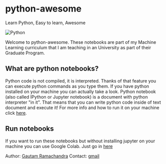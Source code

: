 # python-awesome
Learn Python, Easy to learn, Awesome

![Python](https://user-images.githubusercontent.com/4949778/50740273-10ad1280-1212-11e9-8b84-0a82f5d02c2f.png)

Welcome to python-awesome. These notebooks are part of my Machine Learning curriculum that I am teaching in an University as part of their Graduate Program. 

## What are python notebooks?

Python code is not compiled, it is interpreted. Thanks of that feature you can execute python commands as you type them. If you have python installed on your machine you can actually take a look. Python notebook (also called IPython or Jupyter notebook) is a document with python interpreter "in it". That means that you can write python code inside of text document and execute it! For more info and how to run it on your machine click [here](https://jupyter.org).

## Run notebooks

If you want to run these notebooks but without installing jupyter on your machine you can use Google Colab. Just go in [here](https://colab.research.google.com/github/gautam1858/python-awesome)


Author: [Gautam Ramachandra](http://gautam1858.github.io) 
Contact: [gmail](gautamrbharadwaj@gmail.com)
